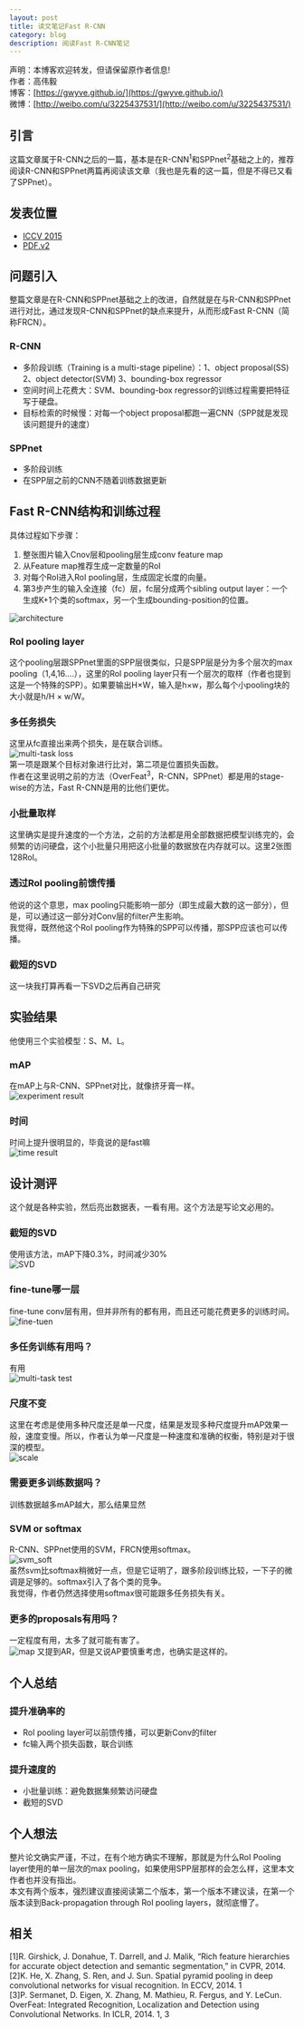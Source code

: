 ```yaml
---
layout: post
title: 读文笔记Fast R-CNN
category: blog
description: 阅读Fast R-CNN笔记
---
```





声明：本博客欢迎转发，但请保留原作者信息!      
作者：高伟毅       
博客：[https://gwyve.github.io/](https://gwyve.github.io/)    
微博：[http://weibo.com/u/3225437531/](http://weibo.com/u/3225437531/)    


## 引言

这篇文章属于R-CNN之后的一篇，基本是在R-CNN<sup>1</sup>和SPPnet<sup>2</sup>基础之上的，推荐阅读R-CNN和SPPnet两篇再阅读该文章（我也是先看的这一篇，但是不得已又看了SPPnet）。    

## 发表位置
- [ICCV 2015](http://www.cvpapers.com/iccv2015.html)   
- [PDF.v2](https://arxiv.org/pdf/1504.08083v2.pdf)

## 问题引入

整篇文章是在R-CNN和SPPnet基础之上的改进，自然就是在与R-CNN和SPPnet进行对比，通过发现R-CNN和SPPnet的缺点来提升，从而形成Fast R-CNN（简称FRCN）。    

### R-CNN  
- 多阶段训练（Training is a multi-stage pipeline）：1、object proposal(SS) 2、object detector(SVM) 3、bounding-box regressor
- 空间时间上花费大：SVM、bounding-box regressor的训练过程需要把特征写于硬盘。
- 目标检索的时候慢：对每一个object proposal都跑一遍CNN（SPP就是发现该问题提升的速度）     

### SPPnet
- 多阶段训练
- 在SPP层之前的CNN不随着训练数据更新


## Fast R-CNN结构和训练过程

具体过程如下步骤：          
1. 整张图片输入Cnov层和pooling层生成conv feature map               
2. 从Feature map推荐生成一定数量的RoI     
3. 对每个RoI进入RoI pooling层，生成固定长度的向量。                  
4. 第3步产生的输入全连接（fc）层，fc层分成两个sibling output layer：一个生成K+1个类的softmax，另一个生成bounding-position的位置。               

![architecture](/images/blog/2016-12-28/architecture.png)

### RoI pooling layer
这个pooling层跟SPPnet里面的SPP层很类似，只是SPP层是分为多个层次的max pooling（1,4,16....），这里的RoI pooling layer只有一个层次的取样（作者也提到这是一个特殊的SPP）。如果要输出H×W，输入是h×w，那么每个小pooling块的大小就是h/H × w/W。

### 多任务损失
这里从fc直接出来两个损失，是在联合训练。    
![multi-task loss](/images/blog/2016-12-28/multi-task-loss.png)   
第一项是跟某个目标对象进行比对，第二项是位置损失函数。     
作者在这里说明之前的方法（OverFeat<sup>3</sup>，R-CNN，SPPnet）都是用的stage-wise的方法，Fast R-CNN是用的比他们更优。

### 小批量取样
这里确实是提升速度的一个方法，之前的方法都是用全部数据把模型训练完的，会频繁的访问硬盘，这个小批量只用把这小批量的数据放在内存就可以。这里2张图128RoI。

### 透过RoI pooling前馈传播
他说的这个意思，max pooling只能影响一部分（即生成最大数的这一部分），但是，可以通过这一部分对Conv层的filter产生影响。    
我觉得，既然他这个RoI pooling作为特殊的SPP可以传播，那SPP应该也可以传播。

### 截短的SVD
这一块我打算再看一下SVD之后再自己研究

## 实验结果
他使用三个实验模型：S、M、L。

### mAP
在mAP上与R-CNN、SPPnet对比，就像挤牙膏一样。     
![experiment result](/images/blog/2016-12-28/experiment_result.png)

### 时间
时间上提升很明显的，毕竟说的是fast嘛    
![time result](/images/blog/2016-12-28/time_result.png)   

## 设计测评
这个就是各种实验，然后亮出数据表，一看有用。这个方法是写论文必用的。     
### 截短的SVD
使用该方法，mAP下降0.3%，时间减少30%     
![SVD](/images/blog/2016-12-28/SVD.png)

### fine-tune哪一层
fine-tune conv层有用，但并非所有的都有用，而且还可能花费更多的训练时间。     
![fine-tuen](/images/blog/2016-12-28/fine-tune.png)

### 多任务训练有用吗？
有用    
![multi-task test](/images/blog/2016-12-28/Multi-task_experiment.png)  

### 尺度不变
这里在考虑是使用多种尺度还是单一尺度，结果是发现多种尺度提升mAP效果一般，速度变慢。所以，作者认为单一尺度是一种速度和准确的权衡，特别是对于很深的模型。    
![scale](/images/blog/2016-12-28/scale.png)   

### 需要更多训练数据吗？
训练数据越多mAP越大，那么结果显然

### SVM or softmax
R-CNN、SPPnet使用的SVM，FRCN使用softmax。    
![svm_soft](/images/blog/2016-12-28/svm_softmax.png)      
虽然svm比softmax稍微好一点，但是它证明了，跟多阶段训练比较，一下子的微调是足够的。softmax引入了各个类的竞争。     
我觉得，作者仍然选择使用softmax很可能跟多任务损失有关。

### 更多的proposals有用吗？
一定程度有用，太多了就可能有害了。            
![map](/images/blog/2016-12-28/map_ap.png)
又提到AR，但是又说AP要慎重考虑，也确实是这样的。

## 个人总结

### 提升准确率的
- RoI pooling layer可以前馈传播，可以更新Conv的filter
- fc输入两个损失函数，联合训练

### 提升速度的
- 小批量训练：避免数据集频繁访问硬盘
- 截短的SVD

## 个人想法
整片论文确实严谨，不过，在有个地方确实不理解，那就是为什么RoI Pooling layer使用的单一层次的max pooling，如果使用SPP层那样的会怎么样，这里本文作者也并没有指出。     
本文有两个版本，强烈建议直接阅读第二个版本，第一个版本不建议读，在第一个版本读到Back-propagation through RoI pooling layers，就彻底懵了。


## 相关
[1]R. Girshick, J. Donahue, T. Darrell, and J. Malik, “Rich feature
hierarchies for accurate object detection and semantic segmentation,”
in CVPR, 2014.    
[2]K. He, X. Zhang, S. Ren, and J. Sun. Spatial pyramid pooling
in deep convolutional networks for visual recognition. In
ECCV, 2014. 1  
[3]P. Sermanet, D. Eigen, X. Zhang, M. Mathieu, R. Fergus,
and Y. LeCun. OverFeat: Integrated Recognition, Localization and Detection using Convolutional Networks. In ICLR, 2014. 1, 3        
              
